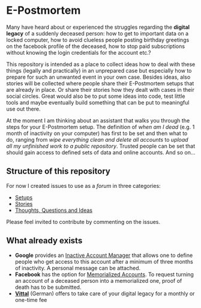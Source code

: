 # E-Postmortem

Many have heard about or experienced the struggles regarding the **digital legacy** of a suddenly deceased person: how to get to important data on a locked computer, how to avoid clueless people posting birthday greetings on the facebook profile of the deceased, how to stop paid subscriptions without knowing the login credentials for the account etc.?

This repository is intended as a place to collect ideas how to deal with these things (legally and practically) in an unprepared case but especially how to prepare for such an unwanted event in your own case. Besides ideas, also stories will be collected where people share their E-Postmortem setups that are already in place. Or share their stories how they dealt with cases in their social circles. Great would also be to put some ideas into code, test little tools and maybe eventually build something that can be put to meaningful use out there. 

At the moment I am thinking about an assistant that walks you through the steps for your E-Postmortem setup. The definition of *when am I dead* (e.g. 1 month of inactivity on your computer) has first to be set and then what to do, ranging from *wipe everything clean and delete all accounts* to *upload all my unfinished work to a public repository*. Trusted people can be set that should gain access to defined sets of data and online accounts. And so on...

## Structure of this repository

For now I created issues to use as a *forum* in three categories:
- [Setups](https://github.com/benjaminaaron/e-postmortem/issues/1)
- [Stories](https://github.com/benjaminaaron/e-postmortem/issues/2)
- [Thoughts, Questions and Ideas](https://github.com/benjaminaaron/e-postmortem/issues/3)

Please feel invited to contribute by commenting on the issues.

## What already exists
- **Google** provides an [Inactive Account Manager](https://www.google.com/settings/account/inactive) that allows one to define people who get access to this account after a minimum of three months of inactivity. A personal message can be attached.
- **Facebook** has the option for [Memorialized Accounts](https://www.facebook.com/help/103897939701143). To request turning an account of a deceased person into a memorialized one, proof of death has to be submitted. 
- **[Vittal](http://www.vittal.de/)** (German) offers to take care of your digital legacy for a monthly or one-time fee
